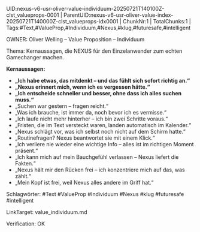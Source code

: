 UID:nexus-v6-usr-oliver-value-individuum-20250721T140100Z-clst_valueprops-0001 | ParentUID:nexus-v6-usr-oliver-value-index-20250721T140000Z-clst_valueprops-idx0001 | ChunkNr:1 | TotalChunks:1 | Tags:#Text,#ValueProp,#Individuum,#Nexus,#klug,#futuresafe,#intelligent

OWNER: Oliver Welling – Value Proposition – Individuum

Thema: Kernaussagen, die NEXUS für den Einzelanwender zum echten Gamechanger machen.

**Kernaussagen:**  
- **„Ich habe etwas, das mitdenkt – und das fühlt sich sofort richtig an.“**  
- **„Nexus erinnert mich, wenn ich es vergessen hätte.“**  
- **„Ich entscheide schneller und besser, ohne dass ich alles suchen muss.“**  
- „Suchen war gestern – fragen reicht.“  
- „Was ich brauche, ist immer da, noch bevor ich es vermisse.“  
- „Ich laufe nicht mehr hinterher – ich bin zwei Schritte voraus.“  
- „Fristen, die im Text versteckt waren, landen automatisch im Kalender.“  
- „Nexus schlägt vor, was ich selbst noch nicht auf dem Schirm hatte.“  
- „Routinefragen? Nexus beantwortet sie mit einem Klick.“  
- „Ich verliere nie wieder eine wichtige Info – alles ist im richtigen Moment präsent.“  
- „Ich kann mich auf mein Bauchgefühl verlassen – Nexus liefert die Fakten.“  
- „Nexus hält mir den Rücken frei – ich konzentriere mich auf das, was zählt.“  
- „Mein Kopf ist frei, weil Nexus alles andere im Griff hat.“

Schlagwörter: #Text #ValueProp #Individuum #Nexus #klug #futuresafe #intelligent

LinkTarget: value_individuum.md  

Verification: OK
